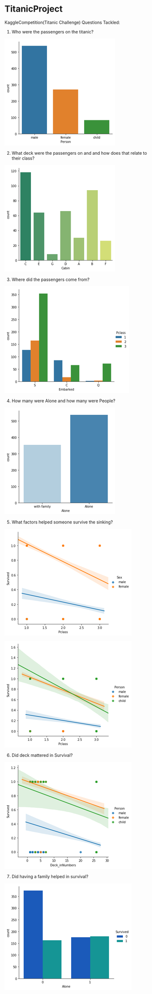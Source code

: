 # TitanicProject

KaggleCompetition(Titanic Challenge)
Questions Tackled: 
1. Who were the passengers on the titanic?

![PassengersOnTitanic](/Images/PeopleOnTitanic.png)


2. What deck were the passengers on and and how does that relate to their class?

![DeckInformation](/Images/2Deck.png)


3. Where did the passengers come from?

![StatesThatPassengersCameFrom](/Images/Embarked.png)


4. How many were Alone and how many were People?

![How Many were alone](/Images/AloneOrNot.png)


5. What factors helped someone survive the sinking?

![FactorsOfSurvivalWithoutChildren](/Images/FactorsForSurvival.png)

![FactorsForSurvivalWithChildren](/Images/FactorsOfSurvivalWithChildren.png)


6. Did deck mattered in Survival?

![HowMuchDidDeckMattered](/Images/DeckNumbers.png)


7. Did having a family helped in survival?

![WasSurvivalWithFamilyHelpedInSurvival](/Images/aloneSurvivalRate.png)


